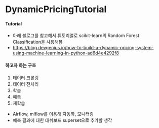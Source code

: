 # DynamicPricingTutorial


#### Tutorial
- 아래 블로그를 참고해서 튜토리얼로 scikit-learn의 Random Forest Classification을 사용해봄
- https://blog.devgenius.io/how-to-build-a-dynamic-pricing-system-using-machine-learning-in-python-ad6d4e4292f8

#### 하고자 하는 구조
1. 데이터 크롤링
2. 데이터 전처리
3. 학습
4. 예측
5. 재학습

- Airflow, mlflow를 이용해 자동화, 모니터링
- 예측 결과에 대한 대쉬보드 superset으로 추가할 생각
